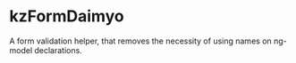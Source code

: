 # kzFormDaimyo

A form validation helper, that removes the necessity of using names on ng-model declarations.
